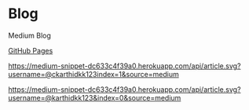 # Blog
Medium Blog

 [GitHub Pages](https://pages.github.com/)

https://medium-snippet-dc633c4f39a0.herokuapp.com/api/article.svg?username=@ckarthidkk123index=1&source=medium

https://medium-snippet-dc633c4f39a0.herokuapp.com/api/article.svg?username=@karthidkk123&index=0&source=medium
